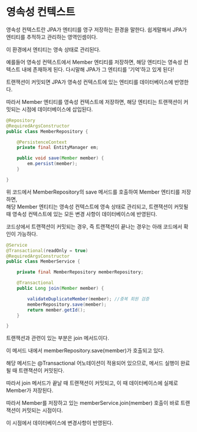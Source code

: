 # 영속성 컨텍스트

영속성 컨텍스트란 JPA가 엔티티를 영구 저장하는 환경을 말한다. 쉽게말해서 JPA가 엔티티를 추적하고 관리하는 영역인셈이다.

이 환경에서 엔티티는 영속 상태로 관리된다.

예를들어 영속성 컨텍스트에서 Member 엔티티를 저장하면, 해당 엔티티는 영속성 컨텍스트 내에 존재하게 된다. 다시말해 JPA가 그 엔티티를 '기억'하고 있게 된다!

트랜잭션이 커밋되면 JPA가 영속성 컨텍스트에 있는 엔티티를 데이터베이스에 반영한다.

따라서 Member 엔티티를 영속성 컨텍스트에 저장하면, 해당 엔티티는 트랜잭션이 커밋되는 시점에 데이터베이스에 삽입된다.
```java
@Repository
@RequiredArgsConstructor
public class MemberRepository {

    @PersistenceContext
    private final EntityManager em;

    public void save(Member member) {
        em.persist(member);
    }

}
```

위 코드에서 MemberRepository의 save 메서드를 호출하여 Member 엔티티를 저장하면,   
해당 Member 엔티티는 영속성 컨텍스트에 영속 상태로 관리되고, 트랜잭션이 커밋될 때 영속성 컨텍스트에 있는 모든 변경 사항이 데이터베이스에 반영된다.


코드상에서 트랜잭션이 커밋되는 경우, 즉 트랜잭션이 끝나는 경우는 아래 코드에서 확인이 가능하다.

```java
@Service
@Transactional(readOnly = true)
@RequiredArgsConstructor
public class MemberService {

    private final MemberRepository memberRepository;

    @Transactional
    public Long join(Member member) {

        validateDuplicateMember(member); //중복 회원 검증
        memberRepository.save(member);
        return member.getId();
    }

}
```

트랜잭션과 관련이 있는 부분은 join 메서드이다.

이 메서드 내에서 memberRepository.save(member)가 호출되고 있다.

해당 메서드는 @Transactional 어노테이션이 적용되어 있으므로, 메서드 실행이 완료될 때 트랜잭션이 커밋된다.

따라서 join 메서드가 끝날 때 트랜잭션이 커밋되고, 이 때 데이터베이스에 실제로 Member가 저장된다.

따라서 Member를 저장하고 있는 memberService.join(member) 호출이 바로 트랜잭션이 커밋되는 시점이다.

이 시점에서 데이터베이스에 변경사항이 반영된다.
